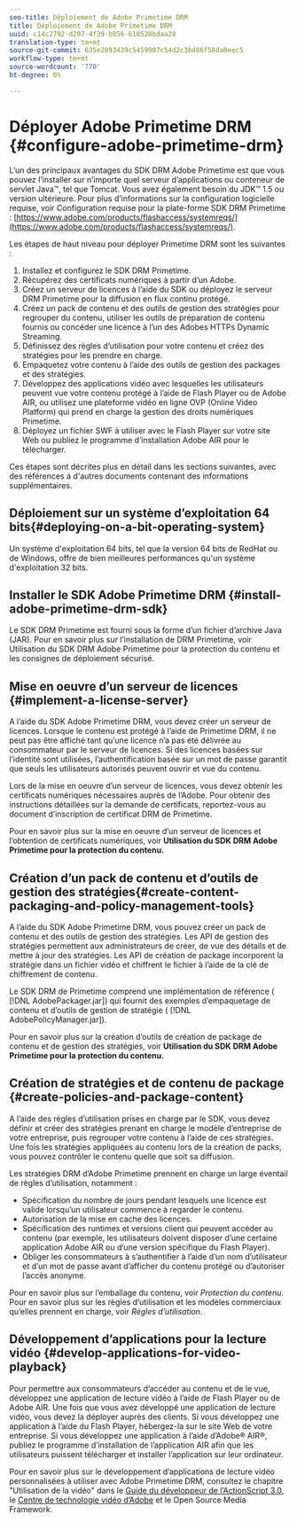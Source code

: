 ```yaml
---
seo-title: Déploiement de Adobe Primetime DRM
title: Déploiement de Adobe Primetime DRM
uuid: c14c2792-d207-4f39-b856-610520bdaa28
translation-type: tm+mt
source-git-commit: 635e2893439c5459907c54d2c3bd86f58da0eec5
workflow-type: tm+mt
source-wordcount: '770'
ht-degree: 0%

---
```



# Déployer Adobe Primetime DRM {#configure-adobe-primetime-drm}

L’un des principaux avantages du SDK DRM Adobe Primetime est que vous pouvez l’installer sur n’importe quel serveur d’applications ou conteneur de servlet Java™, tel que Tomcat. Vous avez également besoin du JDK™ 1.5 ou version ultérieure. Pour plus d’informations sur la configuration logicielle requise, voir Configuration requise pour la plate-forme SDK DRM Primetime : [https://www.adobe.com/products/flashaccess/systemreqs/](https://www.adobe.com/products/flashaccess/systemreqs/).

Les étapes de haut niveau pour déployer Primetime DRM sont les suivantes :

1. Installez et configurez le SDK DRM Primetime.
1. Récupérez des certificats numériques à partir d’un Adobe.
1. Créez un serveur de licences à l’aide du SDK ou déployez le serveur DRM Primetime pour la diffusion en flux continu protégé.
1. Créez un pack de contenu et des outils de gestion des stratégies pour regrouper du contenu, utiliser les outils de préparation de contenu fournis ou concéder une licence à l’un des Adobes HTTPs Dynamic Streaming.
1. Définissez des règles d’utilisation pour votre contenu et créez des stratégies pour les prendre en charge.
1. Empaquetez votre contenu à l’aide des outils de gestion des packages et des stratégies.
1. Développez des applications vidéo avec lesquelles les utilisateurs peuvent vue votre contenu protégé à l’aide de Flash Player ou de Adobe AIR, ou utilisez une plateforme vidéo en ligne OVP (Online Video Platform) qui prend en charge la gestion des droits numériques Primetime.
1. Déployez un fichier SWF à utiliser avec le Flash Player sur votre site Web ou publiez le programme d’installation Adobe AIR pour le télécharger.

Ces étapes sont décrites plus en détail dans les sections suivantes, avec des références à d&#39;autres documents contenant des informations supplémentaires.

## Déploiement sur un système d’exploitation 64 bits{#deploying-on-a-bit-operating-system}

Un système d&#39;exploitation 64 bits, tel que la version 64 bits de RedHat ou de Windows, offre de bien meilleures performances qu&#39;un système d&#39;exploitation 32 bits.

## Installer le SDK Adobe Primetime DRM {#install-adobe-primetime-drm-sdk}

Le SDK DRM Primetime est fourni sous la forme d’un fichier d’archive Java (JAR). Pour en savoir plus sur l’installation de DRM Primetime, voir Utilisation du SDK DRM Adobe Primetime pour la protection du contenu et les consignes de déploiement sécurisé.

## Mise en oeuvre d’un serveur de licences {#implement-a-license-server}

A l’aide du SDK Adobe Primetime DRM, vous devez créer un serveur de licences. Lorsque le contenu est protégé à l’aide de Primetime DRM, il ne peut pas être affiché tant qu’une licence n’a pas été délivrée au consommateur par le serveur de licences. Si des licences basées sur l’identité sont utilisées, l’authentification basée sur un mot de passe garantit que seuls les utilisateurs autorisés peuvent ouvrir et vue du contenu.

Lors de la mise en oeuvre d’un serveur de licences, vous devez obtenir les certificats numériques nécessaires auprès de l’Adobe. Pour obtenir des instructions détaillées sur la demande de certificats, reportez-vous au document d’inscription de certificat DRM de Primetime.

Pour en savoir plus sur la mise en oeuvre d’un serveur de licences et l’obtention de certificats numériques, voir **Utilisation du SDK DRM Adobe Primetime pour la protection du contenu.**

## Création d’un pack de contenu et d’outils de gestion des stratégies{#create-content-packaging-and-policy-management-tools}

A l’aide du SDK Adobe Primetime DRM, vous pouvez créer un pack de contenu et des outils de gestion des stratégies. Les API de gestion des stratégies permettent aux administrateurs de créer, de vue des détails et de mettre à jour des stratégies. Les API de création de package incorporent la stratégie dans un fichier vidéo et chiffrent le fichier à l’aide de la clé de chiffrement de contenu.

Le SDK DRM de Primetime comprend une implémentation de référence ( [!DNL AdobePackager.jar]) qui fournit des exemples d’empaquetage de contenu et d’outils de gestion de stratégie ( [!DNL AdobePolicyManager.jar]).

Pour en savoir plus sur la création d’outils de création de package de contenu et de gestion des stratégies, voir **Utilisation du SDK DRM Adobe Primetime pour la protection du contenu.**

## Création de stratégies et de contenu de package {#create-policies-and-package-content}

A l’aide des règles d’utilisation prises en charge par le SDK, vous devez définir et créer des stratégies prenant en charge le modèle d’entreprise de votre entreprise, puis regrouper votre contenu à l’aide de ces stratégies. Une fois les stratégies appliquées au contenu lors de la création de packs, vous pouvez contrôler le contenu quelle que soit sa diffusion.

Les stratégies DRM d’Adobe Primetime prennent en charge un large éventail de règles d’utilisation, notamment :

* Spécification du nombre de jours pendant lesquels une licence est valide lorsqu’un utilisateur commence à regarder le contenu.
* Autorisation de la mise en cache des licences.
* Spécification des runtimes et versions client qui peuvent accéder au contenu (par exemple, les utilisateurs doivent disposer d’une certaine application Adobe AIR ou d’une version spécifique du Flash Player).
* Obliger les consommateurs à s’authentifier à l’aide d’un nom d’utilisateur et d’un mot de passe avant d’afficher du contenu protégé ou d’autoriser l’accès anonyme.

Pour en savoir plus sur l’emballage du contenu, voir *Protection du contenu*. Pour en savoir plus sur les règles d’utilisation et les modèles commerciaux qu’elles prennent en charge, voir *Règles d’utilisation*.

## Développement d’applications pour la lecture vidéo {#develop-applications-for-video-playback}

Pour permettre aux consommateurs d’accéder au contenu et de le vue, développez une application de lecture vidéo à l’aide de Flash Player ou de Adobe AIR. Une fois que vous avez développé une application de lecture vidéo, vous devez la déployer auprès des clients. Si vous développez une application à l’aide du Flash Player, hébergez-la sur le site Web de votre entreprise. Si vous développez une application à l’aide d’Adobe® AIR®, publiez le programme d’installation de l’application AIR afin que les utilisateurs puissent télécharger et installer l’application sur leur ordinateur.

Pour en savoir plus sur le développement d’applications de lecture vidéo personnalisées à utiliser avec Adobe Primetime DRM, consultez le chapitre &quot;Utilisation de la vidéo&quot; dans le [Guide du développeur de l’ActionScript 3.0](https://help.adobe.com/en_US/as3/dev/WS9936fa0d5984e93b3f4f38ec1272a447844-8000.html), le [Centre de technologie vidéo d’Adobe](https://www.adobe.com/devnet/video/) et le Open Source Media Framework.